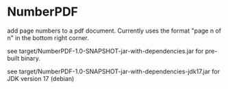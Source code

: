 # NumberPDF
 add page numbers to a pdf document. Currently uses the format "page n of n" in the bottom right corner.   
 
 see target/NumberPDF-1.0-SNAPSHOT-jar-with-dependencies.jar for pre-built binary.  

 see target/NumberPDF-1.0-SNAPSHOT-jar-with-dependencies-jdk17.jar for JDK version 17 (debian)


